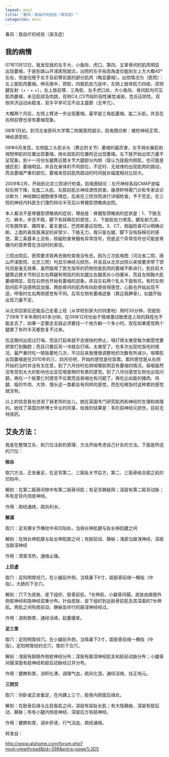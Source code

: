 ```yaml
---
layout: post
title: "春风：我自疗的经验（渐冻症）"
categories: misc
---
```

春风：我自疗的经验（渐冻症）


## 我的病情


07年11月12日，我发现我的左手大、小鱼际、虎口、第四、五掌骨间的肌肉明显出现萎缩，于是到唐山开滦医院就诊。出院时左手抬高角度仅能到左上方大概45°左右，但是仅限于左手及前臂前面的部分肌肉（略显萎缩）。出院情况为（医院）：左上肢肌肉萎缩。伸舌居中，颈软，四肢肌张力适中，左侧上肢体肌力四级，双侧腱反射（+ - + +），左上肢前臂、三角肌、左手虎口处、大小鱼际、骨间肌均可见肌肉萎缩，未见肌球及肉跳，双侧C4_C5节段阶段性痛觉减弱，克氏征阴性。双侧共济运动尚稳准，双手平举可见不自主震颤（无甲亢）。

大概两个月后，左侧上臂进一步出现萎缩。最早是三角肌萎缩、肱二头肌，并且在右侧前臂也渐有萎缩现象。

08年1月初，到河北省医科大学第二附属医院就诊。肌电图诊断：被检神经正常，神经源受损。

08年6月发现，左侧肱三头肌长头（靠近肘关节）萎缩的最厉害，左手拇长展肌和拇短伸肌的位置出现萎缩，拇长屈肌的位置附近出现萎缩。左下肢开始出现力量不足现象。到十一月份左腿靠近膝关节大腿部分内侧（我认为是股内侧肌，也可能是缝匠肌）萎缩明显。并且在身体的不同部位，不定时、无规律的出现肌肉的跳动，而且萎缩严重的部位，萎缩发现前肌肉跳动的时间就长幅度相对比较大。

2009年2月，开始到北京三院进行检查。肌电图结论：左尺神经各段CMAP波幅较右侧下降，左肱二头肌、左胫前肌示神经源性损害。康德轩特需门诊和专家会诊诊断为：神经棘红细胞增多增症。后来在三院住院进行详细检查，予于否定。在三院的神经内科医生们激烈辩论半天后以脊髓型颈椎病出院。

本人看法不是脊髓型颈椎病的症状，理由是：脊髓型颈椎病的症状是：1、下肢无力、麻木，步态不稳，脚下有踩棉花的感觉。2、下肢肌张力增高，腱反射亢进，可有膑阵挛、踝阵挛，霍夫曼征，巴宾斯基征阳性。3、CT、核磁检查可以明确诊断。上面的表现我满足的非常少，下肢无力，我只是左腿，脚下没有踩棉花的感觉。第二条基本上没有，核磁检查脊髓有异常信号，但是这个异常信号也可能是脊髓内的营养管在活动时的表现。

三院出院后，医院要求我再去做检查我没有去。因为三次肌电图（河北省二院、唐山开滦医院、北京三院）均显示神经元损伤，并且自从北京出院以来按要求带了颈托但是毫无效果，虽然服用了医生指导的药物但是肌肉的萎缩不断进行。到目前大腿靠近膝关节附近左右两腿有明显的别左腿比右腿周长小四厘米，而且左侧胸大肌萎缩明显，现在右侧也开始有萎缩的迹象。并且左右两个乳头下面有坑，有时左侧肋间肌不适感明显加强，两肋骨间的肌肉有向肋骨拔得感觉，心脏也开始出现不适，呼吸时左右两侧感觉有不同。后背左侧有萎缩迹象（靠近肩胛骨）。右腿开始出现力量不足。

从北京回家后还能自己走着上班（从学校到家大约四里地）用时30分钟，但是到了09年下半年用时40多分钟。在09年12月份由于情绪激动致使连上班的路程也不能走去了，如果一定要走去就必须要找一个地方躺一个多小时。现在如果感觉两个腿累了有时半天都恢复不过来。

在这期间出现过打嗝，而且打起来就不会很快的停止，嗝打得太难受每次都感觉要把胃打到胸腔；而且只要后背一冷就会打嗝，太难受了。也多次出现吃饭呛的情况，最严重时吃一顿饭要呛几次，不过后来我慢慢调整呛的次数有所减少。咀嚼肌出现萎缩是在2010年的三、四月份吧，开始的感觉是吃饭累。累的感觉是从右侧开始的当时并没有太在意，到了六月份时右侧咀嚼肌明显有萎缩的情况，吞咽虽然没有受到太大的影响也出显在咽食物时有累的感觉。到了八月份感觉左侧也出现问题，再吃一个板栗仁时感觉不仅累而且吞咽也有问题了。再吃比如瘦的猪肉、鸡腿、瘦的牛肉、大饼、馒头这一类都会有同样的感觉，而在吃稀饭时这种累的感觉就没有。

以上的信息我也咨询了我老师的女儿，她在英国专门研究肌肉和神经的生理和病理的。她找了英国剑桥博士毕业的同事，给我的结果是：多阶段神经元损伤，目前无特效药。



## 艾灸方法：

我是在整理艾灸、和穴位注射的原理、方法开始考虑自己针灸的方法。下面是所选的穴位：

**陷谷**

取穴方法，正坐垂足，在足背第二、三跖趾关节后方，第二、三跖骨结合部之前的凹陷中。

解剖：在第二跖骨间隙中有第二跖骨间肌；有足背静脉网；深层有第二跖背动脉；布有足背内测皮神经。

作用：疏经通络，疏风利水。

**解溪**

取穴：足背踝关节横纹中央凹陷处，当拇长伸肌踺与趾长伸肌腱之间

解剖：在拇长伸肌膜与趾长伸肌胫之间；有胫前动、静脉；浅部当腓浅神经，深层当腓深神经

作用：清胃泻热，通络止痛。

**上巨虚**

取穴：足阳明胃经穴。在小腿前外侧，当犊鼻下6寸，距胫骨前缘一横指（中指）。大肠的下合穴。

解剖：穴下为皮肤、皮下组织、胫骨前肌、?长伸肌、小腿骨间膜。皮肤由腓肠外侧皮神经和隐神经双重分布。针由皮肤、皮下组织到达胫骨前肌及其深面的?长伸肌。两肌之间有胫前动、静脉及伴行的腓深神经经过。

作用：调和肠胃，通经活络，起萎缓挛。

**足三里**

取穴：足阳明胃经穴。在小腿前外侧，当犊鼻下3寸，距胫骨前缘一横指（中指）。足阳明胃经的合穴，胃的下合穴。

解剖：浅层有腓肠外侧皮神经分布；深层有腓深神经肌支和胫前动脉分布；小腿骨间膜深面有胫神经和胫后动脉经过并分布。

作用：健脾和胃，消积化滞，调理气血，疏风化湿，通经活络，扶正培元。

**三阴交**

取穴：仰卧或正坐垂足，在内踝上三寸，胫骨内侧面后缘处。

解剖：在胫骨后缘与比目鱼肌之间，深层有屈趾长肌；有大隐静脉，深层有胫后动、静脉；布有小腿内侧皮神经，深层后方有胫神经。

作用：健脾和胃，调补肝肾，行气活血，疏经通络。


转发自：

http://www.alshome.com/forum.php?mod=viewthread&tid=398&extra=page%3D5

